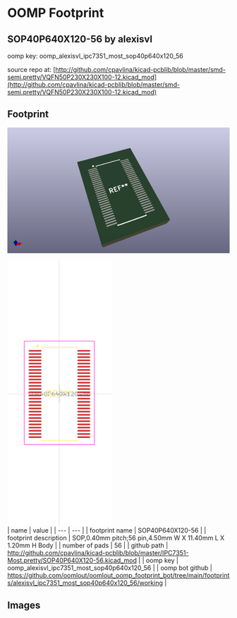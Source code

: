 # OOMP Footprint  
## SOP40P640X120-56  by alexisvl  
  
oomp key: oomp_alexisvl_ipc7351_most_sop40p640x120_56  
  
source repo at: [http://github.com/cpavlina/kicad-pcblib/blob/master/smd-semi.pretty/VQFN50P230X230X100-12.kicad_mod](http://github.com/cpavlina/kicad-pcblib/blob/master/smd-semi.pretty/VQFN50P230X230X100-12.kicad_mod)  
## Footprint  
  
[![working_kicad_pcb_3d.png](working_kicad_pcb_3d_600.png)](working_kicad_pcb_3d.png)  
  
[![working.png](working_600.png)](working.png)  
| name | value | 
| --- | --- | 
| footprint name | SOP40P640X120-56 | 
| footprint description | SOP,0.40mm pitch;56 pin,4.50mm W X 11.40mm L X 1.20mm H Body | 
| number of pads | 56 | 
| github path | http://github.com/cpavlina/kicad-pcblib/blob/master/IPC7351-Most.pretty/SOP40P640X120-56.kicad_mod | 
| oomp key | oomp_alexisvl_ipc7351_most_sop40p640x120_56 | 
| oomp bot github | https://github.com/oomlout/oomlout_oomp_footprint_bot/tree/main/footprints/alexisvl_ipc7351_most_sop40p640x120_56/working | 
## Images  
